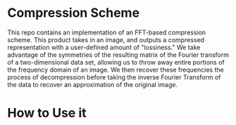 Compression Scheme
===

This repo contains an implementation of an FFT-based compression scheme. This product takes in an image, and outputs a compressed representation with a user-defined amount of "lossiness." We take advantage of the symmetries of the resulting matrix of the Fourier transform of a two-dimensional data set, allowing us to throw away entire portions of the frequency domain of an image. We then recover these frequencies the process of decompression before taking the inverse Fourier Transform of the data to recover an approximation of the original image. 


How to Use it
====

